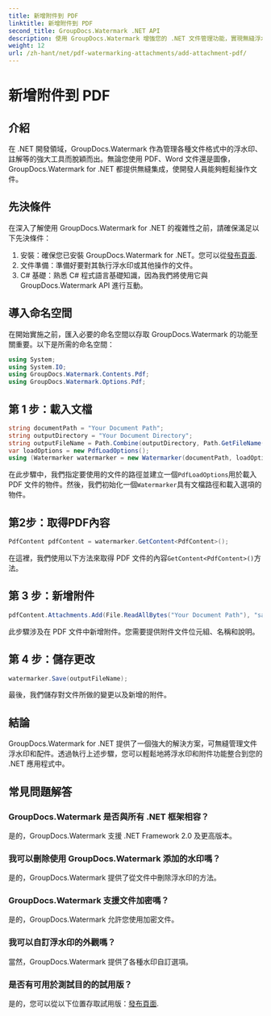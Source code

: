 ```yaml
---
title: 新增附件到 PDF
linktitle: 新增附件到 PDF
second_title: GroupDocs.Watermark .NET API
description: 使用 GroupDocs.Watermark 增強您的 .NET 文件管理功能，實現無縫浮水印和附件處理。
weight: 12
url: /zh-hant/net/pdf-watermarking-attachments/add-attachment-pdf/
---
```


# 新增附件到 PDF

## 介紹
在 .NET 開發領域，GroupDocs.Watermark 作為管理各種文件格式中的浮水印、註解等的強大工具而脫穎而出。無論您使用 PDF、Word 文件還是圖像，GroupDocs.Watermark for .NET 都提供無縫集成，使開發人員能夠輕鬆操作文件。
## 先決條件
在深入了解使用 GroupDocs.Watermark for .NET 的複雜性之前，請確保滿足以下先決條件：
1. 安裝：確保您已安裝 GroupDocs.Watermark for .NET。您可以從[發布頁面](https://releases.groupdocs.com/Watermark/net/).
2. 文件準備：準備好要對其執行浮水印或其他操作的文件。
3. C# 基礎：熟悉 C# 程式語言基礎知識，因為我們將使用它與 GroupDocs.Watermark API 進行互動。

## 導入命名空間
在開始實施之前，匯入必要的命名空間以存取 GroupDocs.Watermark 的功能至關重要。以下是所需的命名空間：
```csharp
using System;
using System.IO;
using GroupDocs.Watermark.Contents.Pdf;
using GroupDocs.Watermark.Options.Pdf;
```
## 第 1 步：載入文檔
```csharp
string documentPath = "Your Document Path";
string outputDirectory = "Your Document Directory";
string outputFileName = Path.Combine(outputDirectory, Path.GetFileName(documentPath));
var loadOptions = new PdfLoadOptions();
using (Watermarker watermarker = new Watermarker(documentPath, loadOptions))
```
在此步驟中，我們指定要使用的文件的路徑並建立一個`PdfLoadOptions`用於載入 PDF 文件的物件。然後，我們初始化一個`Watermarker`具有文檔路徑和載入選項的物件。
## 第2步：取得PDF內容
```csharp
PdfContent pdfContent = watermarker.GetContent<PdfContent>();
```
在這裡，我們使用以下方法來取得 PDF 文件的內容`GetContent<PdfContent>()`方法。
## 第 3 步：新增附件
```csharp
pdfContent.Attachments.Add(File.ReadAllBytes("Your Document Path"), "sample doc", "sample doc as attachment");
```
此步驟涉及在 PDF 文件中新增附件。您需要提供附件文件位元組、名稱和說明。
## 第 4 步：儲存更改
```csharp
watermarker.Save(outputFileName);
```
最後，我們儲存對文件所做的變更以及新增的附件。

## 結論
GroupDocs.Watermark for .NET 提供了一個強大的解決方案，可無縫管理文件浮水印和配件。透過執行上述步驟，您可以輕鬆地將浮水印和附件功能整合到您的 .NET 應用程式中。
## 常見問題解答
### GroupDocs.Watermark 是否與所有 .NET 框架相容？
是的，GroupDocs.Watermark 支援 .NET Framework 2.0 及更高版本。
### 我可以刪除使用 GroupDocs.Watermark 添加的水印嗎？
是的，GroupDocs.Watermark 提供了從文件中刪除浮水印的方法。
### GroupDocs.Watermark 支援文件加密嗎？
是的，GroupDocs.Watermark 允許您使用加密文件。
### 我可以自訂浮水印的外觀嗎？
當然，GroupDocs.Watermark 提供了各種水印自訂選項。
### 是否有可用於測試目的的試用版？
是的，您可以從以下位置存取試用版：[發布頁面](https://releases.groupdocs.com/).